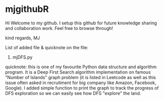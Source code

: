 # mjgithubR
Hi Welcome to my github. I setup this github for future knowledge sharing and collaboration work. Feel free to browse through!

kind regards,
MJ


List of added file & quicknote on the file:
1. mjDFS.py 

quicknote: this is one of my favourite Python data structure and algorithm program. It is a Deep First Search algorithm implementation on famous "Number of Islands" graph problem (it is listed in Leetcode as well as this issue often asked in recruitment for big company like Amazon, Facebook, Google). I added simple function to print the graph to track the progress of DFS exploration so we can easily see how DFS "explore" the land.
